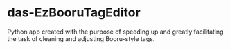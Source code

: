 # das-EzBooruTagEditor
Python app created with the purpose of speeding up and greatly facilitating the task of cleaning and adjusting Booru-style tags.
